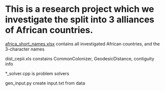# This is a research project which we investigate the split into 3 alliances of African countries.

[africa_short_names.xlsx](africa_short_names.xlsx) contains all investigated African countries, and the 3-character names

dist_cepii.xls constains CommonColonizer, GeodesicDistance, contiguity info

*_solver.cpp is problem solvers

gen_input.py create input.txt from data

